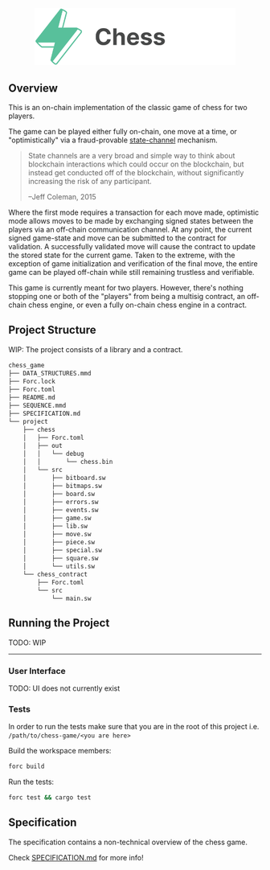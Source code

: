 <p align="center">
    <picture>
        <source media="(prefers-color-scheme: dark)" srcset=".docs/chess_logo-dark-theme.png">
        <img alt="chess logo" width="400px" src=".docs/chess_logo-light-theme.png">
    </picture>
</p>

## Overview

This is an on-chain implementation of the classic game of chess for two players.

The game can be played either fully on-chain, one move at a time, or "optimistically" via a fraud-provable [state-channel](https://www.jeffcoleman.ca/state-channels/) mechanism.

>State channels are a very broad and simple way to think about blockchain interactions which could occur on the blockchain, but instead get conducted off of the blockchain, without significantly increasing the risk of any participant.
>
>–Jeff Coleman, 2015


Where the first mode requires a transaction for each move made, optimistic mode allows moves to be
made by exchanging signed states between the players via an off-chain communication channel.
At any point, the current signed game-state and move can be submitted to the contract for validation. A successfully validated move will cause the contract to update the stored state for the current game.
Taken to the extreme, with the exception of game initialization and verification of the final move, the entire game can be played off-chain while still remaining trustless and verifiable.

This game is currently meant for two players. However, there's nothing stopping one or both of the "players" from being a multisig contract, an off-chain chess engine, or even a fully on-chain chess engine in a contract.

## Project Structure

WIP: The project consists of a library and a contract.

<!--Only show most important files e.g. script to run, build etc.-->

```
chess_game
├── DATA_STRUCTURES.mmd
├── Forc.lock
├── Forc.toml
├── README.md
├── SEQUENCE.mmd
├── SPECIFICATION.md
└── project
    ├── chess
    │   ├── Forc.toml
    │   ├── out
    │   │   └── debug
    │   │       └── chess.bin
    │   └── src
    │       ├── bitboard.sw
    │       ├── bitmaps.sw
    │       ├── board.sw
    │       ├── errors.sw
    │       ├── events.sw
    │       ├── game.sw
    │       ├── lib.sw
    │       ├── move.sw
    │       ├── piece.sw
    │       ├── special.sw
    │       ├── square.sw
    │       └── utils.sw
    └── chess_contract
        ├── Forc.toml
        └── src
            └── main.sw
```

## Running the Project

TODO: WIP
___
### User Interface

TODO: UI does not currently exist


### Tests

In order to run the tests make sure that you are in the root of this project i.e. `/path/to/chess-game/<you are here>`

Build the workspace members:

```bash
forc build
```

Run the tests:

```bash
forc test && cargo test
```

## Specification

The specification contains a non-technical overview of the chess game.

Check [SPECIFICATION.md](./SPECIFICATION.md) for more info!
